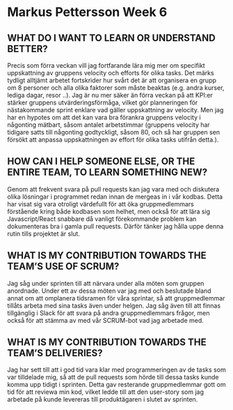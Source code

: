 # Markus Pettersson Week 6

## WHAT DO I WANT TO LEARN OR UNDERSTAND BETTER?
Precis som förra veckan vill jag fortfarande lära mig mer om specifikt uppskattning av gruppens velocity och efforts för olika tasks. Det märks tydligt alltjämt arbetet fortskrider hur svårt det är att organisera en grupp om 8 personer och alla olika faktorer som måste beaktas (e.g. andra kurser, lediga dagar, resor ..). Jag är nu mer säker än förra veckan på att KPI:er stärker gruppens utvärderingsförmåga, vilket gör planneringen för nästakommande sprint enklare vad gäller uppskattning av velocity. Men jag har en hypotes om att det kan vara bra förankra gruppens velocity i någonting mätbart, såsom antalet arbetstimmar (gruppens velocity har tidigare satts till någonting godtyckligt, såsom 80, och så har gruppen sen försökt att anpassa uppskattningen av effort för olika tasks utifrån detta.).

## HOW CAN I HELP SOMEONE ELSE, OR THE ENTIRE TEAM, TO LEARN SOMETHING NEW?
Genom att frekvent svara på pull requests kan jag vara med och diskutera olika lösningar i programmet redan innan de mergeas in i vår kodbas. Detta har visat sig vara otroligt värdefullt för att öka gruppmedlemmars förstående kring både kodbasen som helhet, men också för att lära sig Javascript/React snabbare då vanligt förekommande problem kan dokumenteras bra i gamla pull requests. Därför tänker jag hålla uppe denna rutin tills projektet är slut.

## WHAT IS MY CONTRIBUTION TOWARDS THE TEAM’S USE OF SCRUM?
Jag såg under sprinten till att närvara under alla möten som gruppen anordnade. Under ett av dessa möten var jag med och beslutade bland annat om att omplanera tidsramen för våra sprintar, så att gruppmedlemmar tillåts arbeta med sina tasks även under helgen. Jag såg även till att finnas tillgänglig i Slack för att svara på andra gruppmedlemmars frågor, men också för att stämma av med vår SCRUM-bot vad jag arbetade med.

## WHAT IS MY CONTRIBUTION TOWARDS THE TEAM’S DELIVERIES?
Jag har sett till att i god tid vara klar med programmeringen av de tasks som var tilldelade mig, så att de pull requests som hörde till dessa tasks kunde komma upp tidigt i sprinten. Detta gav resterande gruppmedlemmar gott om tid för att reviewa min kod, vilket ledde till att den user-story som jag arbetade på kunde levereras till produktägaren i slutet av sprinten.